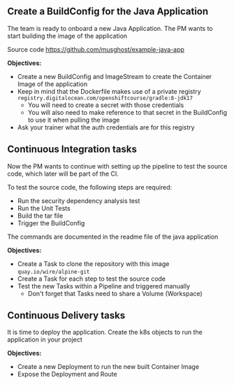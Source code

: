 ## Create a BuildConfig for the Java Application

The team is ready to onboard a new Java Application. The PM wants to start building the image of the application

Source code https://github.com/musghost/example-java-app

**Objectives:**

- Create a new BuildConfig and ImageStream to create the Container Image of the application
- Keep in mind that the Dockerfile makes use of a private registry `registry.digitalocean.com/openshiftcourse/gradle:8-jdk17`
  - You will need to create a secret with those credentials
  - You will also need to make reference to that secret in the BuildConfig to use it when pulling the image
- Ask your trainer what the auth credentials are for this registry

## Continuous Integration tasks

Now the PM wants to continue with setting up the pipeline to test the source code, which later will be part of the CI.

To test the source code, the following steps are required:

- Run the security dependency analysis test
- Run the Unit Tests
- Build the tar file
- Trigger the BuildConfig

The commands are documented in the readme file of the java application

**Objectives:**

- Create a Task to clone the repository with this image `quay.io/wire/alpine-git`
- Create a Task for each step to test the source code
- Test the new Tasks within a Pipeline and triggered manually
  - Don't forget that Tasks need to share a Volume (Workspace)

## Continuous Delivery tasks

It is time to deploy the application. Create the k8s objects to run the application in your project

**Objectives:**

- Create a new Deployment to run the new built Container Image
- Expose the Deployment and Route
